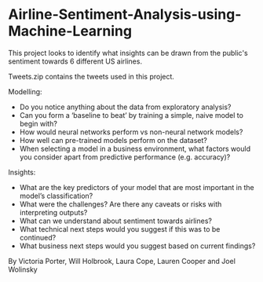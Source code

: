 # Airline-Sentiment-Analysis-using-Machine-Learning

This project looks to identify what insights can be drawn from the public's sentiment towards 6 different US airlines.

Tweets.zip contains the tweets used in this project.

Modelling:
- Do you notice anything about the data from exploratory analysis?
- Can you form a ‘baseline to beat’ by training a simple, naive model to begin with?
- How would neural networks perform vs non-neural network models?
- How well can pre-trained models perform on the dataset?
- When selecting a model in a business environment, what factors would you consider apart from predictive performance (e.g. accuracy)?

Insights:
- What are the key predictors of your model that are most important in the model’s classification?
- What were the challenges? Are there any caveats or risks with interpreting outputs?
- What can we understand about sentiment towards airlines?
- What technical next steps would you suggest if this was to be continued?
- What business next steps would you suggest based on current findings?

By Victoria Porter, Will Holbrook, Laura Cope, Lauren Cooper and Joel Wolinsky
